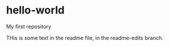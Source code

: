 # hello-world
My first repository

THis is some text in the readme file, in the readme-edits branch.
